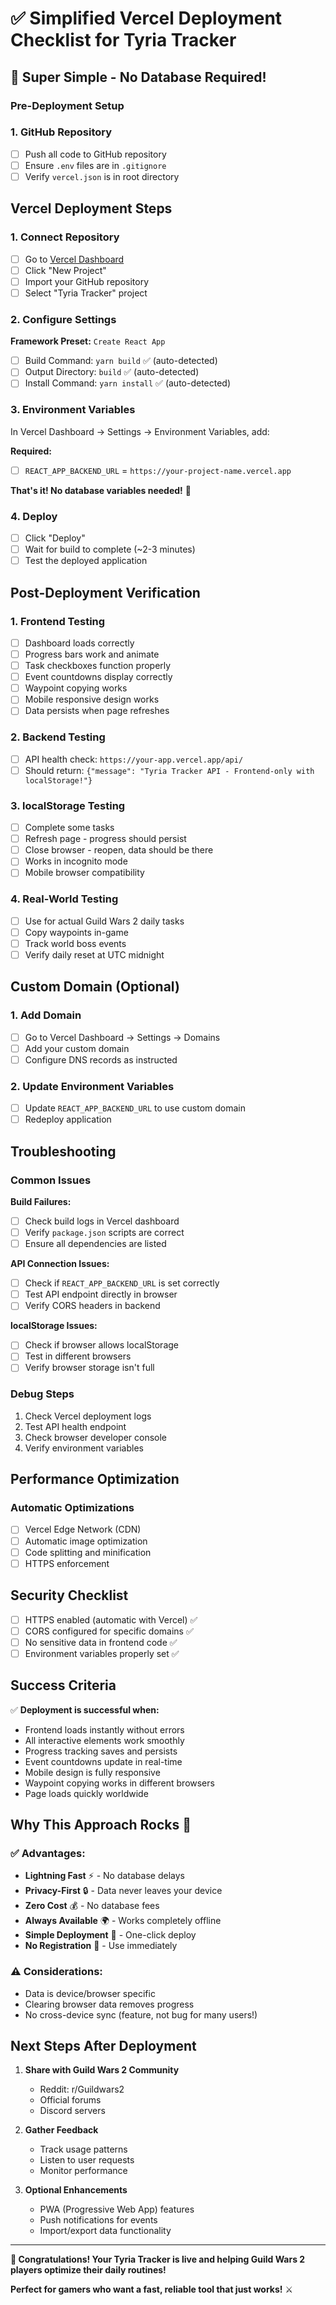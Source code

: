 # ✅ Simplified Vercel Deployment Checklist for Tyria Tracker

## 🚀 Super Simple - No Database Required!

### Pre-Deployment Setup

### 1. GitHub Repository
- [ ] Push all code to GitHub repository
- [ ] Ensure `.env` files are in `.gitignore`
- [ ] Verify `vercel.json` is in root directory

## Vercel Deployment Steps

### 1. Connect Repository
- [ ] Go to [Vercel Dashboard](https://vercel.com/dashboard)
- [ ] Click "New Project" 
- [ ] Import your GitHub repository
- [ ] Select "Tyria Tracker" project

### 2. Configure Settings
**Framework Preset:** `Create React App`
- [ ] Build Command: `yarn build` ✅ (auto-detected)
- [ ] Output Directory: `build` ✅ (auto-detected)
- [ ] Install Command: `yarn install` ✅ (auto-detected)

### 3. Environment Variables
In Vercel Dashboard → Settings → Environment Variables, add:

**Required:**
- [ ] `REACT_APP_BACKEND_URL` = `https://your-project-name.vercel.app`

**That's it! No database variables needed!** 🎉

### 4. Deploy
- [ ] Click "Deploy"
- [ ] Wait for build to complete (~2-3 minutes)
- [ ] Test the deployed application

## Post-Deployment Verification

### 1. Frontend Testing
- [ ] Dashboard loads correctly
- [ ] Progress bars work and animate
- [ ] Task checkboxes function properly
- [ ] Event countdowns display correctly
- [ ] Waypoint copying works
- [ ] Mobile responsive design works
- [ ] Data persists when page refreshes

### 2. Backend Testing
- [ ] API health check: `https://your-app.vercel.app/api/`
- [ ] Should return: `{"message": "Tyria Tracker API - Frontend-only with localStorage!"}`

### 3. localStorage Testing
- [ ] Complete some tasks
- [ ] Refresh page - progress should persist
- [ ] Close browser - reopen, data should be there
- [ ] Works in incognito mode
- [ ] Mobile browser compatibility

### 4. Real-World Testing
- [ ] Use for actual Guild Wars 2 daily tasks
- [ ] Copy waypoints in-game
- [ ] Track world boss events
- [ ] Verify daily reset at UTC midnight

## Custom Domain (Optional)

### 1. Add Domain
- [ ] Go to Vercel Dashboard → Settings → Domains
- [ ] Add your custom domain
- [ ] Configure DNS records as instructed

### 2. Update Environment Variables
- [ ] Update `REACT_APP_BACKEND_URL` to use custom domain
- [ ] Redeploy application

## Troubleshooting

### Common Issues

**Build Failures:**
- [ ] Check build logs in Vercel dashboard
- [ ] Verify `package.json` scripts are correct
- [ ] Ensure all dependencies are listed

**API Connection Issues:**
- [ ] Check if `REACT_APP_BACKEND_URL` is set correctly
- [ ] Test API endpoint directly in browser
- [ ] Verify CORS headers in backend

**localStorage Issues:**
- [ ] Check if browser allows localStorage
- [ ] Test in different browsers
- [ ] Verify browser storage isn't full

### Debug Steps
1. Check Vercel deployment logs
2. Test API health endpoint
3. Check browser developer console
4. Verify environment variables

## Performance Optimization

### Automatic Optimizations
- [ ] Vercel Edge Network (CDN)
- [ ] Automatic image optimization
- [ ] Code splitting and minification
- [ ] HTTPS enforcement

## Security Checklist

- [ ] HTTPS enabled (automatic with Vercel) ✅
- [ ] CORS configured for specific domains ✅
- [ ] No sensitive data in frontend code ✅
- [ ] Environment variables properly set ✅

## Success Criteria

✅ **Deployment is successful when:**
- Frontend loads instantly without errors
- All interactive elements work smoothly
- Progress tracking saves and persists
- Event countdowns update in real-time
- Mobile design is fully responsive
- Waypoint copying works in different browsers
- Page loads quickly worldwide

## Why This Approach Rocks 🎸

### ✅ Advantages:
- **Lightning Fast** ⚡ - No database delays
- **Privacy-First** 🔒 - Data never leaves your device
- **Zero Cost** 💰 - No database fees
- **Always Available** 🌍 - Works completely offline
- **Simple Deployment** 🚀 - One-click deploy
- **No Registration** 👤 - Use immediately

### ⚠️ Considerations:
- Data is device/browser specific
- Clearing browser data removes progress
- No cross-device sync (feature, not bug for many users!)

## Next Steps After Deployment

1. **Share with Guild Wars 2 Community**
   - Reddit: r/Guildwars2
   - Official forums
   - Discord servers

2. **Gather Feedback**
   - Track usage patterns
   - Listen to user requests
   - Monitor performance

3. **Optional Enhancements**
   - PWA (Progressive Web App) features
   - Push notifications for events
   - Import/export data functionality

---

**🎉 Congratulations! Your Tyria Tracker is live and helping Guild Wars 2 players optimize their daily routines!**

**Perfect for gamers who want a fast, reliable tool that just works!** ⚔️
